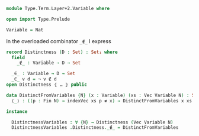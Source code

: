 
```agda
module Type.Term.Layer+2.Variable where
```

```agda
open import Type.Prelude
```

```agda
Variable = Nat
```

In the overloaded combinator `_∉_` I express

```agda
record Distinctness (D : Set) : Set₁ where
  field
    _∉_ : Variable → D → Set

  _∈_ : Variable → D → Set
  _∈_ v d = ¬ v ∉ d
open Distinctness ⦃ … ⦄ public
```

```agda
data DistinctFromVariables {N} (x : Variable) (xs : Vec Variable N) : Set where
  ⟨_⟩ : ((p : Fin N) → indexVec xs p ≢ x) → DistinctFromVariables x xs

instance

  DistinctnessVariables : ∀ {N} → Distinctness (Vec Variable N)
  DistinctnessVariables .Distinctness._∉_ = DistinctFromVariables
```
